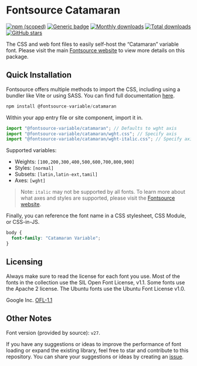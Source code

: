 # Fontsource Catamaran

[![npm (scoped)](https://img.shields.io/npm/v/@fontsource-variable/catamaran?color=brightgreen)](https://www.npmjs.com/package/@fontsource-variable/catamaran) [![Generic badge](https://img.shields.io/badge/fontsource-passing-brightgreen)](https://github.com/fontsource/fontsource) [![Monthly downloads](https://badgen.net/npm/dm/@fontsource-variable/catamaran)](https://github.com/fontsource/fontsource) [![Total downloads](https://badgen.net/npm/dt/@fontsource-variable/catamaran)](https://github.com/fontsource/fontsource) [![GitHub stars](https://img.shields.io/github/stars/fontsource/fontsource.svg?style=social&label=Star)](https://github.com/fontsource/fontsource/stargazers)

The CSS and web font files to easily self-host the “Catamaran” variable font. Please visit the main [Fontsource website](https://fontsource.org/fonts/catamaran) to view more details on this package.

## Quick Installation

Fontsource offers multiple methods to import the CSS, including using a bundler like Vite or using SASS. You can find full documentation [here](https://fontsource.org/docs/getting-started/introduction).

```javascript
npm install @fontsource-variable/catamaran
```

Within your app entry file or site component, import it in.

```javascript
import "@fontsource-variable/catamaran"; // Defaults to wght axis
import "@fontsource-variable/catamaran/wght.css"; // Specify axis
import "@fontsource-variable/catamaran/wght-italic.css"; // Specify axis and style
```

Supported variables:
- Weights: `[100,200,300,400,500,600,700,800,900]`
- Styles: `[normal]`
- Subsets: `[latin,latin-ext,tamil]`
- Axes: `[wght]`

> Note: `italic` may not be supported by all fonts. To learn more about what axes and styles are supported, please visit the [Fontsource website](https://fontsource.org/fonts/catamaran).

Finally, you can reference the font name in a CSS stylesheet, CSS Module, or CSS-in-JS.

```css
body {
  font-family: "Catamaran Variable";
}
```

## Licensing
Always make sure to read the license for each font you use. Most of the fonts in the collection use the SIL Open Font License, v1.1. Some fonts use the Apache 2 license. The Ubuntu fonts use the Ubuntu Font License v1.0.

Google Inc.
[OFL-1.1](http://scripts.sil.org/OFL)

## Other Notes
Font version (provided by source): `v27`.

If you have any suggestions or ideas to improve the performance of font loading or expand the existing library, feel free to star and contribute to this repository. You can share your suggestions or ideas by creating an [issue](https://github.com/fontsource/fontsource/issues).